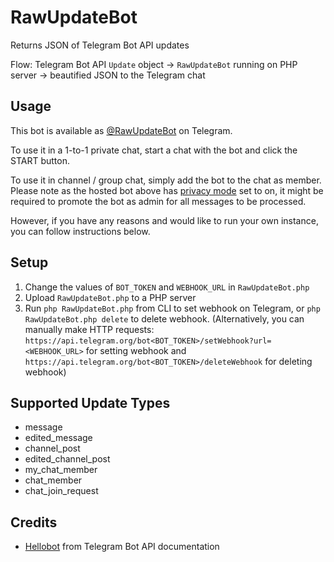 # RawUpdateBot

Returns JSON of Telegram Bot API updates

Flow: Telegram Bot API `Update` object -> `RawUpdateBot` running on PHP server -> beautified JSON to the Telegram chat

## Usage

This bot is available as [@RawUpdateBot](https://t.me/RawUpdateBot) on Telegram. 

To use it in a 1-to-1 private chat, start a chat with the bot and click the START button.

To use it in channel / group chat, simply add the bot to the chat as member. Please note as the hosted bot above has [privacy mode](https://core.telegram.org/bots/features#privacy-mode) set to on, it might be required to promote the bot as admin for all messages to be processed.

However, if you have any reasons and would like to run your own instance, you can follow instructions below.

## Setup

1. Change the values of `BOT_TOKEN` and `WEBHOOK_URL` in `RawUpdateBot.php`
2. Upload `RawUpdateBot.php` to a PHP server
3. Run `php RawUpdateBot.php` from CLI to set webhook on Telegram, or `php RawUpdateBot.php delete` to delete webhook. (Alternatively, you can manually make HTTP requests: `https://api.telegram.org/bot<BOT_TOKEN>/setWebhook?url=<WEBHOOK_URL>` for setting webhook and `https://api.telegram.org/bot<BOT_TOKEN>/deleteWebhook` for deleting webhook)

## Supported Update Types

- message
- edited_message
- channel_post
- edited_channel_post
- my_chat_member
- chat_member
- chat_join_request

## Credits

- [Hellobot](https://core.telegram.org/bots/samples/hellobot) from Telegram Bot API documentation